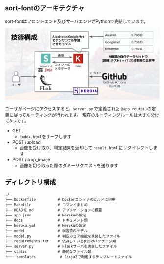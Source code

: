 ## sort-fontのアーキテクチャ
sort-fontはフロントエンド及びサーバエンドがPythonで完結しています。

![architecture.png](./architecture.png)

ユーザがページにアクセスすると、`server.py` で定義された `@app.route()`の定義に従ってルーティングが行われます。
現在のルーティングルールは大きく分けて3つです。

- GET /
  - `index.html`をサーブします
- POST /upload
  - 画像を受け取り、判定結果を返却して `result.html` にリダイレクトします
- POST /crop_image
  - 画像を切り取った際のダミーリクエストを送ります

## ディレクトリ構成
```
./
├── Dockerfile          # Dockerコンテナのビルドに利用
├── Makefile            # コマンドまとめ
├── README.md           # アプリケーションの概要
├── app.json            # Herokuの設定
├── docs                # ドキュメント類
├── heroku.yml          # Herokuの設定
├── model               # 学習済のモデル
├── model.py            # 判定のコア機能を実装したファイル
├── requirements.txt    # 依存しているpipのパッケージ類
├── server.py           # Flaskサーバを実装したファイル
├── static              # 静的なファイル類
└─── templates           # Jinja2で利用するテンプレートファイル
```
